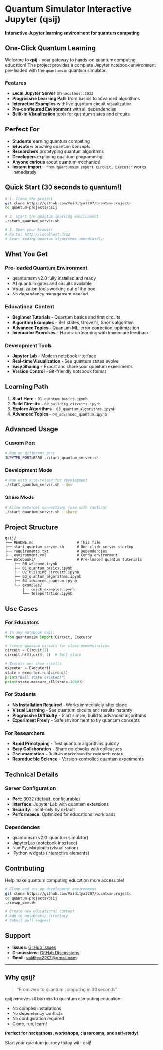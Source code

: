 # Quantum Simulator Interactive Jupyter (qsij)

**Interactive Jupyter learning environment for quantum computing**

## One-Click Quantum Learning

Welcome to **qsij** - your gateway to hands-on quantum computing education! This project provides a complete Jupyter notebook environment pre-loaded with the `quantumsim` quantum simulator.

### Features

- **Local Jupyter Server** on `localhost:3032`
- **Progressive Learning Path** from basics to advanced algorithms
- **Interactive Examples** with live quantum circuit visualization
- **Pre-configured Environment** with all dependencies
- **Built-in Visualization** tools for quantum states and circuits

## Perfect For

- **Students** learning quantum computing
- **Educators** teaching quantum concepts
- **Researchers** prototyping quantum algorithms
- **Developers** exploring quantum programming
- **Anyone curious** about quantum mechanics!
- **Instant Import** - `from quantumsim import Circuit, Executor` works immediately

## Quick Start (30 seconds to quantum!)

```bash
# 1. Clone the project
git clone https://github.com/Vaiditya2207/quantum-projects
cd quantum-projects/qsij

# 2. Start the quantum learning environment
./start_quantum_server.sh

# 3. Open your browser
# Go to: http://localhost:3032
# Start coding quantum algorithms immediately!
```

## What You Get

### Pre-loaded Quantum Environment
- quantumsim v2.0 fully installed and ready
- All quantum gates and circuits available
- Visualization tools working out of the box
- No dependency management needed

### Educational Content
- **Beginner Tutorials** - Quantum basics and first circuits
- **Algorithm Examples** - Bell states, Grover's, Shor's algorithm
- **Advanced Topics** - Quantum ML, error correction, optimization
- **Interactive Exercises** - Hands-on learning with immediate feedback

### Development Tools
- **Jupyter Lab** - Modern notebook interface
- **Real-time Visualization** - See quantum states evolve
- **Easy Sharing** - Export and share your quantum experiments
- **Version Control** - Git-friendly notebook format

## Learning Path

1. **Start Here** - `01_quantum_basics.ipynb`
2. **Build Circuits** - `02_building_circuits.ipynb`
3. **Explore Algorithms** - `03_quantum_algorithms.ipynb`
4. **Advanced Topics** - `04_advanced_quantum.ipynb`

## Advanced Usage

### Custom Port
```bash
# Run on different port
JUPYTER_PORT=8888 ./start_quantum_server.sh
```

### Development Mode
```bash
# Run with auto-reload for development
./start_quantum_server.sh --dev
```

### Share Mode
```bash
# Allow external connections (use with caution)
./start_quantum_server.sh --share
```

## Project Structure

```
qsij/
├── README.md                    # This file
├── start_quantum_server.sh      # One-click server startup
├── requirements.txt             # Dependencies
├── environment.yml              # Conda environment
└── notebooks/                   # Pre-loaded quantum tutorials
    ├── 00_welcome.ipynb
    ├── 01_quantum_basics.ipynb
    ├── 02_building_circuits.ipynb
    ├── 03_quantum_algorithms.ipynb
    ├── 04_advanced_quantum.ipynb
    └── examples/
        ├── quick_examples.ipynb
        └── teleportation.ipynb
```

## Use Cases

### For Educators
```python
# In any notebook cell:
from quantumsim import Circuit, Executor

# Create quantum circuit for class demonstration
circuit = Circuit(2)
circuit.h(0).cx(0, 1)  # Bell state

# Execute and show results
executor = Executor()
state = executor.run(circuit)
print("Bell state created!")
print(state.measure_all(shots=1000))
```

### For Students
- **No Installation Required** - Works immediately after clone
- **Visual Learning** - See quantum circuits and results instantly
- **Progressive Difficulty** - Start simple, build to advanced algorithms
- **Experiment Freely** - Safe environment to try quantum concepts

### For Researchers
- **Rapid Prototyping** - Test quantum algorithms quickly
- **Easy Collaboration** - Share notebooks with colleagues
- **Documentation** - Built-in markdown for research notes
- **Reproducible Science** - Version-controlled quantum experiments

## Technical Details

### Server Configuration
- **Port**: 3032 (default, configurable)
- **Interface**: Jupyter Lab with quantum extensions
- **Security**: Local-only by default
- **Performance**: Optimized for educational workloads

### Dependencies
- quantumsim v2.0 (quantum simulator)
- JupyterLab (notebook interface)
- NumPy, Matplotlib (visualization)
- IPython widgets (interactive elements)

## Contributing

Help make quantum computing education more accessible!

```bash
# Clone and set up development environment
git clone https://github.com/Vaiditya2207/quantum-projects
cd quantum-projects/qsij
./setup_dev.sh

# Create new educational content
# Add to notebooks/ directory
# Submit pull request
```

## Support

- **Issues**: [GitHub Issues](https://github.com/Vaiditya2207/quantum-projects/issues)
- **Discussions**: [GitHub Discussions](https://github.com/Vaiditya2207/quantum-projects/discussions)
- **Email**: vaiditya2207@gmail.com

---

## Why qsij?

> "From zero to quantum computing in 30 seconds"

qsij removes all barriers to quantum computing education:
- No complex installations
- No dependency conflicts
- No configuration required
- Clone, run, learn!

**Perfect for hackathons, workshops, classrooms, and self-study!**

Start your quantum journey today with qsij!